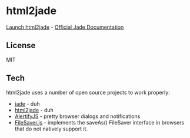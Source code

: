 html2jade
===================

[Launch html2jade](https://mikethedj4.github.io/html2jade) - [Official Jade Documentation](http://jade-lang.com/)

License
-------------

MIT

Tech
-------------

html2jade uses a number of open source projects to work properly:

* [jade](https://github.com/donpark/html2jade) - duh
* [html2jade](https://github.com/donpark/html2jade) - duh
* [AlertifyJS](http://alertifyjs.com/) - pretty browser dialogs and notifications
* [FileSaver.js](https://github.com/eligrey/FileSaver.js/) - implements the saveAs() FileSaver interface in browsers that do not natively support it.

